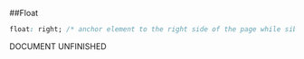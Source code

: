 ##Float
```css
float: right; /* anchor element to the right side of the page while siblings that follow fill space */
```
DOCUMENT UNFINISHED
